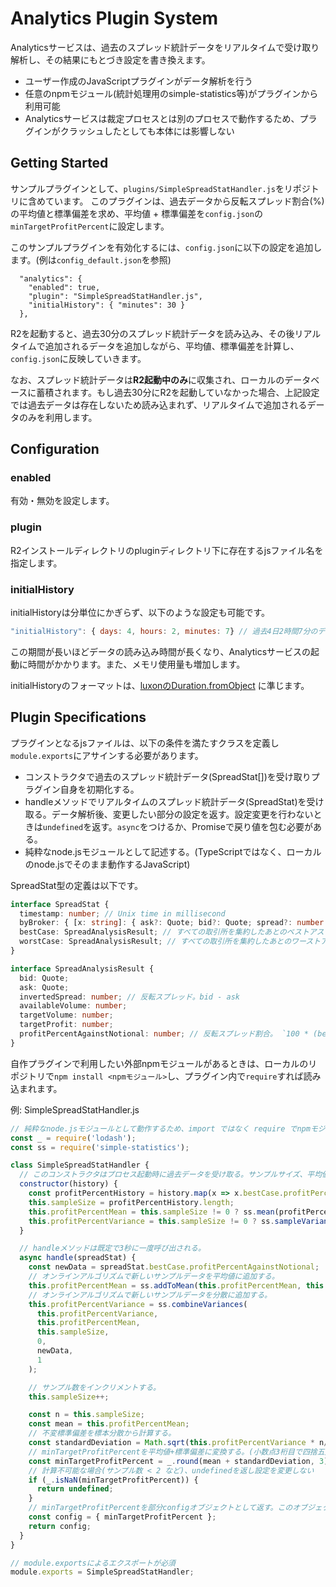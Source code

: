 # Analytics Plugin System

Analyticsサービスは、過去のスプレッド統計データをリアルタイムで受け取り解析し、その結果にもとづき設定を書き換えます。

- ユーザー作成のJavaScriptプラグインがデータ解析を行う
- 任意のnpmモジュール(統計処理用のsimple-statistics等)がプラグインから利用可能
- Analyticsサービスは裁定プロセスとは別のプロセスで動作するため、プラグインがクラッシュしたとしても本体には影響しない

## Getting Started

サンプルプラグインとして、`plugins/SimpleSpreadStatHandler.js`をリポジトリに含めています。
このプラグインは、過去データから反転スプレッド割合(%)の平均値と標準偏差を求め、平均値 + 標準偏差を`config.json`の`minTargetProfitPercent`に設定します。

このサンプルプラグインを有効化するには、`config.json`に以下の設定を追加します。(例は`config_default.json`を参照)

```
  "analytics": {
    "enabled": true,
    "plugin": "SimpleSpreadStatHandler.js",
    "initialHistory": { "minutes": 30 }
  },
```

R2を起動すると、過去30分のスプレッド統計データを読み込み、その後リアルタイムで追加されるデータを追加しながら、平均値、標準偏差を計算し、`config.json`に反映していきます。

なお、スプレッド統計データは**R2起動中のみ**に収集され、ローカルのデータベースに蓄積されます。もし過去30分にR2を起動していなかった場合、上記設定では過去データは存在しないため読み込まれず、リアルタイムで追加されるデータのみを利用します。

## Configuration

### enabled

有効・無効を設定します。

### plugin

R2インストールディレクトリのpluginディレクトリ下に存在するjsファイル名を指定します。

### initialHistory

initialHistoryは分単位にかぎらず、以下のような設定も可能です。

```javascript
"initialHistory": { days: 4, hours: 2, minutes: 7} // 過去4日2時間7分のデータを読み込む
```

この期間が長いほどデータの読み込み時間が長くなり、Analyticsサービスの起動に時間がかかります。また、メモリ使用量も増加します。

initialHistoryのフォーマットは、[luxonのDuration.fromObject](https://moment.github.io/luxon/docs/class/src/duration.js~Duration.html) に準じます。

## Plugin Specifications

プラグインとなるjsファイルは、以下の条件を満たすクラスを定義し`module.exports`にアサインする必要があります。

- コンストラクタで過去のスプレッド統計データ(SpreadStat[])を受け取りプラグイン自身を初期化する。
- handleメソッドでリアルタイムのスプレッド統計データ(SpreadStat)を受け取る。データ解析後、変更したい部分の設定を返す。設定変更を行わないときは`undefined`を返す。`async`をつけるか、Promiseで戻り値を包む必要がある。
- 純粋なnode.jsモジュールとして記述する。(TypeScriptではなく、ローカルのnode.jsでそのまま動作するJavaScript)

SpreadStat型の定義は以下です。

```typescript
interface SpreadStat {
  timestamp: number; // Unix time in millisecond
  byBroker: { [x: string]: { ask?: Quote; bid?: Quote; spread?: number } }; // 各ブローカー(取引所)ごとのベストアスク、ベストビッド、スプレッド
  bestCase: SpreadAnalysisResult; // すべての取引所を集約したあとのベストアスク、ベストビッド等の情報。
  worstCase: SpreadAnalysisResult; // すべての取引所を集約したあとのワーストアスク、ワーストビッド等の情報。
}

interface SpreadAnalysisResult {
  bid: Quote;
  ask: Quote;
  invertedSpread: number; // 反転スプレッド。bid - ask
  availableVolume: number; 
  targetVolume: number;
  targetProfit: number;
  profitPercentAgainstNotional: number; // 反転スプレッド割合。 `100 * (best bid - best ask) / (best bidとbest ask の平均値)`
}
```

自作プラグインで利用したい外部npmモジュールがあるときは、ローカルのリポジトリで`npm install <npmモジュール>`し、プラグイン内で`require`すれば読み込まれます。

例: SimpleSpreadStatHandler.js

```javascript
// 純粋なnode.jsモジュールとして動作するため、import ではなく require でnpmモジュールをロードする。
const _ = require('lodash');
const ss = require('simple-statistics');

class SimpleSpreadStatHandler {
  // このコンストラクタはプロセス起動時に過去データを受け取る。サンプルサイズ、平均値、分散を初期化する。
  constructor(history) {
    const profitPercentHistory = history.map(x => x.bestCase.profitPercentAgainstNotional);
    this.sampleSize = profitPercentHistory.length;
    this.profitPercentMean = this.sampleSize != 0 ? ss.mean(profitPercentHistory) : 0;
    this.profitPercentVariance = this.sampleSize != 0 ? ss.sampleVariance(profitPercentHistory) : 0;
  }

  // handleメソッドは既定で3秒に一度呼び出される。
  async handle(spreadStat) {
    const newData = spreadStat.bestCase.profitPercentAgainstNotional;
    // オンラインアルゴリズムで新しいサンプルデータを平均値に追加する。
    this.profitPercentMean = ss.addToMean(this.profitPercentMean, this.sampleSize, newData);
    // オンラインアルゴリズムで新しいサンプルデータを分散に追加する。
    this.profitPercentVariance = ss.combineVariances(
      this.profitPercentVariance,
      this.profitPercentMean,
      this.sampleSize,
      0,
      newData,
      1
    );

    // サンプル数をインクリメントする。
    this.sampleSize++;

    const n = this.sampleSize;
    const mean = this.profitPercentMean;
    // 不変標準偏差を標本分散から計算する。
    const standardDeviation = Math.sqrt(this.profitPercentVariance * n/(n-1));
    // minTargetProfitPercentを平均値+標準偏差に変換する。(小数点3桁目で四捨五入)
    const minTargetProfitPercent = _.round(mean + standardDeviation, 3);
    // 計算不可能な場合(サンプル数 < 2 など)、undefinedを返し設定を変更しない
    if (_.isNaN(minTargetProfitPercent)) {
      return undefined;
    }
    // minTargetProfitPercentを部分configオブジェクトとして返す。このオブジェクトがconfigにマージされる。
    const config = { minTargetProfitPercent };
    return config;
  }
}

// module.exportsによるエクスポートが必須
module.exports = SimpleSpreadStatHandler;
```
